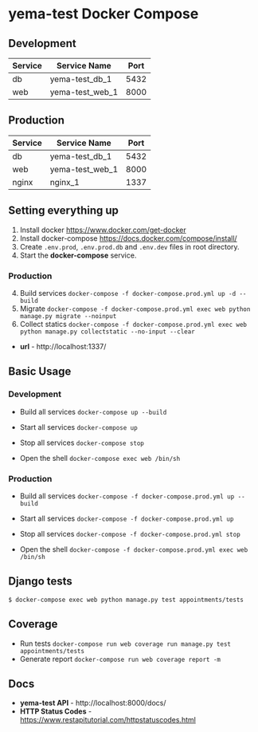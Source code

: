 # yema-test Docker Compose

## Development

|Service| Service Name | Port |
|---|---|---|
| db | yema-test_db_1 | 5432 |
| web | yema-test_web_1 | 8000 |

## Production

|Service| Service Name | Port |
|---|---|---|
| db | yema-test_db_1 | 5432 |
| web | yema-test_web_1 | 8000 |
| nginx | nginx_1 | 1337 |

## Setting everything up

1. Install docker https://www.docker.com/get-docker
2. Install docker-compose https://docs.docker.com/compose/install/
3. Create `.env.prod`, `.env.prod.db` and `.env.dev` files in root directory.
4. Start the **docker-compose** service.

### Production

4. Build services `docker-compose -f docker-compose.prod.yml up -d --build`
5. Migrate `docker-compose -f docker-compose.prod.yml exec web python manage.py migrate --noinput`
6. Collect statics `docker-compose -f docker-compose.prod.yml exec web python manage.py collectstatic --no-input --clear`
* **url** - http://localhost:1337/

## Basic Usage

### Development

- Build all services `docker-compose up --build`

- Start all services `docker-compose up`

- Stop all services `docker-compose stop`

- Open the shell `docker-compose exec web /bin/sh`

### Production

- Build all services `docker-compose -f docker-compose.prod.yml up --build`

- Start all services `docker-compose -f docker-compose.prod.yml up`

- Stop all services `docker-compose -f docker-compose.prod.yml stop`

- Open the shell `docker-compose -f docker-compose.prod.yml exec web /bin/sh`

## Django tests
```
$ docker-compose exec web python manage.py test appointments/tests
```

## Coverage
- Run tests `docker-compose run web coverage run manage.py test appointments/tests`
- Generate report `docker-compose run web coverage report -m`

## Docs

* **yema-test API** - http://localhost:8000/docs/
* **HTTP Status Codes** - https://www.restapitutorial.com/httpstatuscodes.html